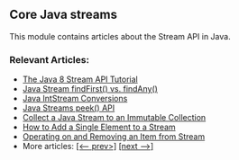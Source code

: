 ## Core Java streams

This module contains articles about the Stream API in Java.

### Relevant Articles:
- [The Java 8 Stream API Tutorial](https://www.baeldung.com/java-8-streams)
- [Java Stream findFirst() vs. findAny()](https://www.baeldung.com/java-stream-findfirst-vs-findany)
- [Java IntStream Conversions](https://www.baeldung.com/java-intstream-convert)
- [Java Streams peek() API](https://www.baeldung.com/java-streams-peek-api)
- [Collect a Java Stream to an Immutable Collection](https://www.baeldung.com/java-stream-immutable-collection)
- [How to Add a Single Element to a Stream](https://www.baeldung.com/java-stream-append-prepend)
- [Operating on and Removing an Item from Stream](https://www.baeldung.com/java-use-remove-item-stream)
- More articles: [[<-- prev>]](/../core-java-streams) [[next -->]](/../core-java-streams-3)
